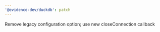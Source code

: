 ```yaml
---
'@evidence-dev/duckdb': patch
---
```


Remove legacy configuration option; use new closeConnection callback
